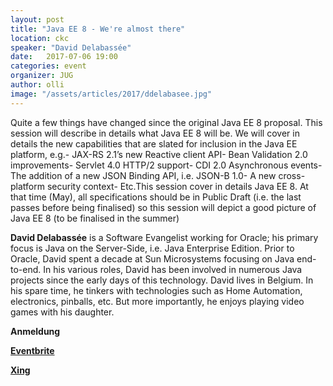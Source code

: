 ```yaml
---
layout: post
title: "Java EE 8 - We're almost there"
location: ckc
speaker: "David Delabassée"
date:   2017-07-06 19:00
categories: event
organizer: JUG
author: olli
image: "/assets/articles/2017/ddelabasee.jpg"
---
```


Quite a few things have changed since the original Java EE 8 proposal. This session will describe in details what Java EE 8 will be. We will cover in details the new capabilities that are slated for inclusion in the Java EE platform, e.g.- JAX-RS 2.1’s new Reactive client API- Bean Validation 2.0 improvements- Servlet 4.0 HTTP/2 support- CDI 2.0 Asynchronous events- The addition of a new JSON Binding API, i.e. JSON-B 1.0- A new cross-platform security context- Etc.This session cover in details Java EE 8. At that time (May), all specifications should be in Public Draft (i.e. the last passes before being finalised) so this session will depict a good picture of Java EE 8 (to be finalised in the summer)

**David Delabassée** is a Software Evangelist working for Oracle; his primary focus is Java on the Server-Side, i.e. Java Enterprise Edition. Prior to Oracle, David spent a decade at Sun Microsystems focusing on Java end-to-end. In his various roles, David has been involved in numerous Java projects since the early days of this technology. David lives in Belgium. In his spare time, he tinkers with technologies such as Home Automation, electronics, pinballs, etc. But more importantly, he enjoys playing video games with his daughter.

**Anmeldung**

**[Eventbrite](https://www.eventbrite.de/e/java-ee-8-were-almost-there-tickets-35449985862)**

**[Xing](https://www.xing.com/events/java-ee-8-we-re-almost-there-1828467)**
